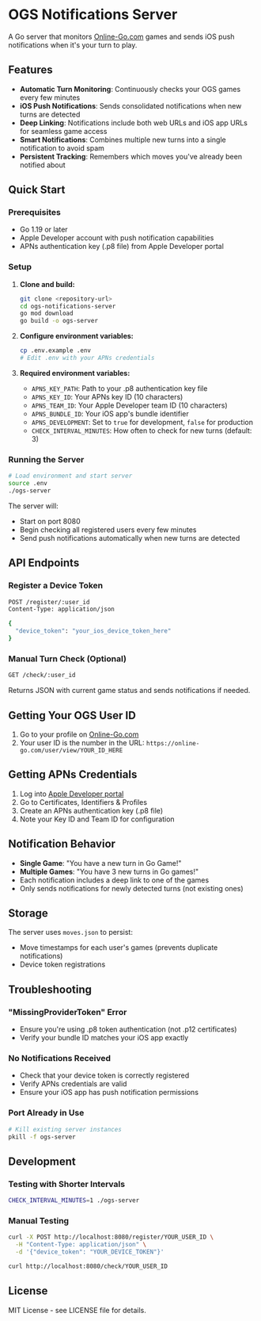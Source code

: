 # OGS Notifications Server

A Go server that monitors [Online-Go.com](https://online-go.com) games and sends iOS push notifications when it's your turn to play.

## Features

- **Automatic Turn Monitoring**: Continuously checks your OGS games every few minutes
- **iOS Push Notifications**: Sends consolidated notifications when new turns are detected
- **Deep Linking**: Notifications include both web URLs and iOS app URLs for seamless game access
- **Smart Notifications**: Combines multiple new turns into a single notification to avoid spam
- **Persistent Tracking**: Remembers which moves you've already been notified about

## Quick Start

### Prerequisites

- Go 1.19 or later
- Apple Developer account with push notification capabilities
- APNs authentication key (.p8 file) from Apple Developer portal

### Setup

1. **Clone and build:**
   ```bash
   git clone <repository-url>
   cd ogs-notifications-server
   go mod download
   go build -o ogs-server
   ```

2. **Configure environment variables:**
   ```bash
   cp .env.example .env
   # Edit .env with your APNs credentials
   ```

3. **Required environment variables:**
   - `APNS_KEY_PATH`: Path to your .p8 authentication key file
   - `APNS_KEY_ID`: Your APNs key ID (10 characters)
   - `APNS_TEAM_ID`: Your Apple Developer team ID (10 characters)
   - `APNS_BUNDLE_ID`: Your iOS app's bundle identifier
   - `APNS_DEVELOPMENT`: Set to `true` for development, `false` for production
   - `CHECK_INTERVAL_MINUTES`: How often to check for new turns (default: 3)

### Running the Server

```bash
# Load environment and start server
source .env
./ogs-server
```

The server will:
- Start on port 8080
- Begin checking all registered users every few minutes
- Send push notifications automatically when new turns are detected

## API Endpoints

### Register a Device Token

```bash
POST /register/:user_id
Content-Type: application/json

{
  "device_token": "your_ios_device_token_here"
}
```

### Manual Turn Check (Optional)

```bash
GET /check/:user_id
```

Returns JSON with current game status and sends notifications if needed.

## Getting Your OGS User ID

1. Go to your profile on [Online-Go.com](https://online-go.com)
2. Your user ID is the number in the URL: `https://online-go.com/user/view/YOUR_ID_HERE`

## Getting APNs Credentials

1. Log into [Apple Developer portal](https://developer.apple.com)
2. Go to Certificates, Identifiers & Profiles
3. Create an APNs authentication key (.p8 file)
4. Note your Key ID and Team ID for configuration

## Notification Behavior

- **Single Game**: "You have a new turn in Go Game!"
- **Multiple Games**: "You have 3 new turns in Go games!"
- Each notification includes a deep link to one of the games
- Only sends notifications for newly detected turns (not existing ones)

## Storage

The server uses `moves.json` to persist:
- Move timestamps for each user's games (prevents duplicate notifications)
- Device token registrations

## Troubleshooting

### "MissingProviderToken" Error
- Ensure you're using .p8 token authentication (not .p12 certificates)
- Verify your bundle ID matches your iOS app exactly

### No Notifications Received
- Check that your device token is correctly registered
- Verify APNs credentials are valid
- Ensure your iOS app has push notification permissions

### Port Already in Use
```bash
# Kill existing server instances
pkill -f ogs-server
```

## Development

### Testing with Shorter Intervals
```bash
CHECK_INTERVAL_MINUTES=1 ./ogs-server
```

### Manual Testing
```bash
curl -X POST http://localhost:8080/register/YOUR_USER_ID \
  -H "Content-Type: application/json" \
  -d '{"device_token": "YOUR_DEVICE_TOKEN"}'

curl http://localhost:8080/check/YOUR_USER_ID
```

## License

MIT License - see LICENSE file for details.